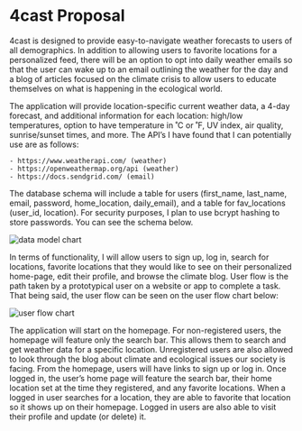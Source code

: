 # 4cast Proposal

4cast is designed to provide easy-to-navigate weather forecasts to users of all demographics. In addition to allowing users to favorite locations for a personalized feed, there will be an option to opt into daily weather emails so that the user can wake up to an email outlining the weather for the day and  a blog of articles focused on the climate crisis to allow users to educate themselves on what is happening in the ecological world.

The application will provide location-specific current weather data, a 4-day forecast, and additional information for each location: high/low temperatures, option to have temperature in ˚C or ˚F, UV index, air quality, sunrise/sunset times, and more. The API’s I have found that I can potentially use are as follows:

    - https://www.weatherapi.com/ (weather)
    - https://openweathermap.org/api (weather)
    - https://docs.sendgrid.com/ (email)

The database schema will include a table for users (first_name, last_name, email, password, home_location, daily_email), and a table for fav_locations (user_id, location). For security purposes, I plan to use bcrypt hashing to store passwords. You can see the schema below.

![data model chart](images/datamodel)

In terms of functionality, I will allow users to sign up, log in, search for locations, favorite locations that they would like to see on their personalized home-page, edit their profile, and browse the climate blog. 
User flow is the path taken by a prototypical user on a website or app to complete a task. That being said, the user flow can be seen on the user flow chart below:

![user flow chart](images/userflow)

The application will start on the homepage. For non-registered users, the homepage will feature only the search bar. This allows them to search and get weather data for a specific location. Unregistered users are also allowed to look through the blog about climate and ecological issues our society is facing. From the homepage, users will have links to sign up or log in. Once logged in, the user’s home page will feature the search bar, their home location set at the time they registered, and any favorite locations. When a logged in user searches for a location, they are able to favorite that location so it shows up on their homepage. Logged in users are also able to visit their profile and update (or delete) it.